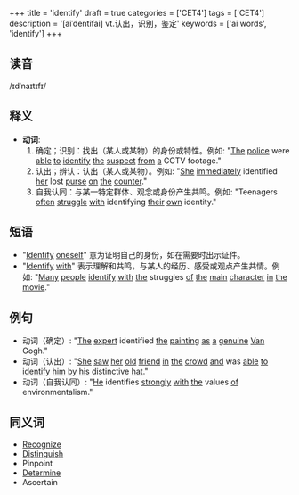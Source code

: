 +++
title = 'identify'
draft = true
categories = ['CET4']
tags = ['CET4']
description = '[aiˈdentifai] vt.认出，识别，鉴定'
keywords = ['ai words', 'identify']
+++

## 读音
/ɪdˈnaɪtɪfɪ/

## 释义
- **动词**:
  1. 确定；识别：找出（某人或某物）的身份或特性。例如: "[The](/post/the/) [police](/post/police/) were [able](/post/able/) [to](/post/to/) [identify](/post/identify/) [the](/post/the/) [suspect](/post/suspect/) [from](/post/from/) [a](/post/a/) CCTV footage."
  2. 认出；辨认：认出（某人或某物）。例如: "[She](/post/she/) [immediately](/post/immediately/) identified [her](/post/her/) lost [purse](/post/purse/) [on](/post/on/) [the](/post/the/) [counter](/post/counter/)."
  3. 自我认同：与某一特定群体、观念或身份产生共鸣。例如: "Teenagers [often](/post/often/) [struggle](/post/struggle/) [with](/post/with/) identifying [their](/post/their/) [own](/post/own/) identity."

## 短语
- "[Identify](/post/identify/) [oneself](/post/oneself/)" 意为证明自己的身份，如在需要时出示证件。
- "[Identify](/post/identify/) [with](/post/with/)" 表示理解和共鸣，与某人的经历、感受或观点产生共情。例如: "[Many](/post/many/) [people](/post/people/) [identify](/post/identify/) [with](/post/with/) [the](/post/the/) struggles [of](/post/of/) [the](/post/the/) [main](/post/main/) [character](/post/character/) [in](/post/in/) [the](/post/the/) [movie](/post/movie/)."

## 例句
- 动词（确定）: "[The](/post/the/) [expert](/post/expert/) identified [the](/post/the/) [painting](/post/painting/) [as](/post/as/) [a](/post/a/) [genuine](/post/genuine/) [Van](/post/van/) Gogh."
- 动词（认出）: "[She](/post/she/) [saw](/post/saw/) [her](/post/her/) [old](/post/old/) [friend](/post/friend/) [in](/post/in/) [the](/post/the/) [crowd](/post/crowd/) [and](/post/and/) was [able](/post/able/) [to](/post/to/) [identify](/post/identify/) [him](/post/him/) [by](/post/by/) [his](/post/his/) distinctive [hat](/post/hat/)."
- 动词（自我认同）: "[He](/post/he/) identifies [strongly](/post/strongly/) [with](/post/with/) [the](/post/the/) values [of](/post/of/) environmentalism."

## 同义词
- [Recognize](/post/recognize/)
- [Distinguish](/post/distinguish/)
- Pinpoint
- [Determine](/post/determine/)
- Ascertain
